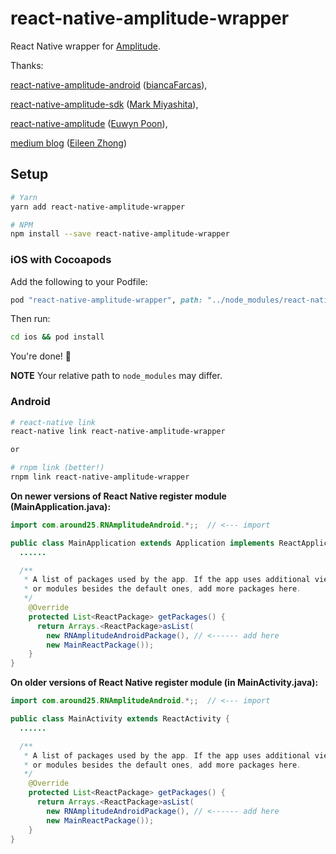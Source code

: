 # react-native-amplitude-wrapper

React Native wrapper for [Amplitude](https://amplitude.com).

Thanks:

[react-native-amplitude-android](https://github.com/Around25/react-native-amplitude-android) ([biancaFarcas](https://github.com/biancaFarcas)),
 
[react-native-amplitude-sdk](https://github.com/negativetwelve/react-native-amplitude-sdk) ([Mark Miyashita](https://github.com/negativetwelve)),
  
[react-native-amplitude](https://github.com/euwyn/react-native-amplitude) ([Euwyn Poon](https://github.com/euwyn)),

[medium blog](https://medium.com/@eileenzhong/adding-amplitude-analytics-to-your-react-native-app-5e0715d258f8) ([Eileen Zhong](https://medium.com/@eileenzhong))

## Setup

```bash
# Yarn
yarn add react-native-amplitude-wrapper

# NPM
npm install --save react-native-amplitude-wrapper
```

### iOS with Cocoapods

Add the following to your Podfile:

```ruby
pod "react-native-amplitude-wrapper", path: "../node_modules/react-native-amplitude-wrapper"
```

Then run:

```bash
cd ios && pod install
```

You're done! :tada:

**NOTE** Your relative path to `node_modules` may differ.

### Android

```bash
# react-native link
react-native link react-native-amplitude-wrapper

or

# rnpm link (better!)
rnpm link react-native-amplitude-wrapper
```

**On newer versions of React Native register module (MainApplication.java):**

```java
import com.around25.RNAmplitudeAndroid.*;;  // <--- import

public class MainApplication extends Application implements ReactApplication {
  ......

  /**
   * A list of packages used by the app. If the app uses additional views
   * or modules besides the default ones, add more packages here.
   */
    @Override
    protected List<ReactPackage> getPackages() {
      return Arrays.<ReactPackage>asList(
        new RNAmplitudeAndroidPackage(), // <------ add here
        new MainReactPackage());
    }
}
```

**On older versions of React Native register module (in MainActivity.java):**

```java
import com.around25.RNAmplitudeAndroid.*;;  // <--- import

public class MainActivity extends ReactActivity {
  ......

  /**
   * A list of packages used by the app. If the app uses additional views
   * or modules besides the default ones, add more packages here.
   */
    @Override
    protected List<ReactPackage> getPackages() {
      return Arrays.<ReactPackage>asList(
        new RNAmplitudeAndroidPackage(), // <------ add here
        new MainReactPackage());
    }
}
```
